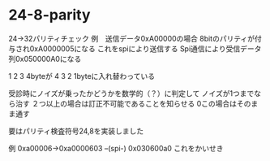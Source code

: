 # 24-8-parity

24->32パリティチェック
例　送信データ0xA00000の場合
8bitのパリティが付与され0xA0000005になる
これをspiにより送信する
Spi通信により受信データ列0x050000A0になる

1 2 3 4byteが
4 3 2 1byteに入れ替わっている

受診時にノイズが乗ったかどうかを数学的（？）に判定して
ノイズが1つまでなら治す
２つ以上の場合は訂正不可能であることを知らせる
0この場合はそのまま通す

要はパリティ検査符号24,8を実装しました


例 0xa00006->0xa0000603 –(spi-) 0x030600a0 これをかいせき

